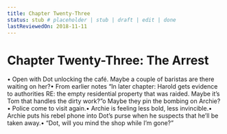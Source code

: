 ```yaml
---
title: Chapter Twenty-Three
status: stub # placeholder | stub | draft | edit | done
lastReviewedOn: 2018-11-11
---
```


# Chapter Twenty-Three: The Arrest

•	Open with Dot unlocking the café. Maybe a couple of baristas are there waiting on her?•	From earlier notes “In later chapter: Harold gets evidence to authorities RE: the empty residential property that was raided. Maybe it’s Tom that handles the dirty work?”o	Maybe they pin the bombing on Archie?•	Police come to visit again.•	Archie is feeling less bold, less invincible.•	Archie puts his rebel phone into Dot’s purse when he suspects that he’ll be taken away.•	“Dot, will you mind the shop while I’m gone?”
